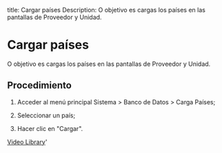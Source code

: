 title:  Cargar países 
Description: O objetivo es cargas los países en las pantallas de Proveedor y Unidad.
# Cargar países

O objetivo es cargas los países en las pantallas de Proveedor y Unidad.

Procedimiento
-------------

1.  Acceder al menú principal Sistema \> Banco de Datos \> Carga Países;

2.  Seleccionar un país;

3.  Hacer clic en "Cargar".

<i class='fa fa-youtube-play  fa-2x' style='color:#97ce17;vertical-align: middle;'> </i> [Video Library](https://www.youtube.com/playlist?list=PLB5qK2uzf2ROwgzOQev5pGYCVesY4iH8v)'

<!-- !!! tip "About"

    <b>Product/Version:</b> CITSmart | 8.00 &nbsp;&nbsp;
    <b>Updated:</b>01/28/2021 - Larissa Lourenço

